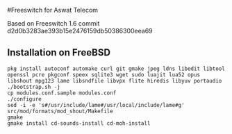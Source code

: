 #Freeswitch for Aswat Telecom

Based on Freeswitch 1.6 commit d2d0b3283ae393b15e2476159db50386300eea69

## Installation on FreeBSD


```
pkg install autoconf automake curl git gmake jpeg ldns libedit libtool openssl pcre pkgconf speex sqlite3 wget sudo luajit lua52 opus libshout mpg123 lame libsndfile libvpx flite hiredis libyuv portaudio
./bootstrap.sh -j 
cp modules.conf.sample modules.conf
./configure
sed -i -e 's#/usr/include/lame#/usr/local/include/lame#g' src/mod/formats/mod_shout/Makefile
gmake
gmake install cd-sounds-install cd-moh-install
```
